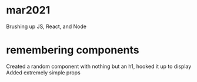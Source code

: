 # mar2021
Brushing up JS, React, and Node

# remembering components
Created a random component with nothing but an h1, hooked it up to display
Added extremely simple props